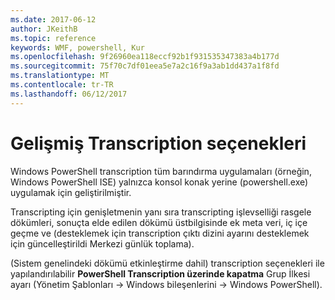 ```yaml
---
ms.date: 2017-06-12
author: JKeithB
ms.topic: reference
keywords: WMF, powershell, Kur
ms.openlocfilehash: 9f26960ea118eccf92b1f931535347383a4b177d
ms.sourcegitcommit: 75f70c7df01eea5e7a2c16f9a3ab1dd437a1f8fd
ms.translationtype: MT
ms.contentlocale: tr-TR
ms.lasthandoff: 06/12/2017
---
```

# <a name="enhanced-transcription-options"></a>Gelişmiş Transcription seçenekleri

Windows PowerShell transcription tüm barındırma uygulamaları (örneğin, Windows PowerShell ISE) yalnızca konsol konak yerine (powershell.exe) uygulamak için geliştirilmiştir.

Transcripting için genişletmenin yanı sıra transcripting işlevselliği rasgele dökümleri, sonuçta elde edilen dökümü üstbilgisinde ek meta veri, iç içe geçme ve (desteklemek için transcription çıktı dizini ayarını desteklemek için güncelleştirildi Merkezi günlük toplama).

(Sistem genelindeki dökümü etkinleştirme dahil) transcription seçenekleri ile yapılandırılabilir **PowerShell Transcription üzerinde kapatma** Grup İlkesi ayarı (Yönetim Şablonları -> Windows bileşenlerini -> Windows PowerShell).

